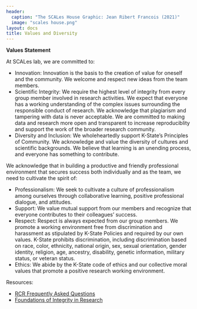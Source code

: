 ```yaml
---
header: 
  caption: "The SCALes House Graphic: Jean Ribert Francois (2021)"
  image: "scales house.png"
layout: docs
title: Values and Diversity
---
```




**Values Statement**

At SCALes lab, we are committed to:

- Innovation: Innovation is the basis to the creation of value for oneself and the community. We welcome and respect new ideas from the team members. 
- Scientific Integrity: We require the highest level of integrity from every group member involved in research activities. We expect that everyone has a working understanding of the complex issues surrounding the responsible conduct of research. We acknowledge that plagiarism and tampering with data is never acceptable. We are committed to making data and research more open and transparent to increase reproduciblity and support the work of the broader research community.
- Diversity and Inclusion: We wholeheartedly support K-State’s Principles of Community. We acknowledge and value the diversity of cultures and scientific backgrounds. We believe that learning is an unending process, and everyone has something to contribute. 

We acknowledge that in building a productive and friendly professional environment that secures success both individually and as the team, we need to cultivate the spirit of:
- Professionalism: We seek to cultivate a culture of professionalism among ourselves through collaborative learning, positive professional dialogue, and attitudes.
- Support: We value mutual support from our members and recognize that everyone contributes to their colleagues’ success. 
- Respect: Respect is always expected from our group members. We promote a working environment free from discrimination and harassment as stipulated by K-State Policies and required by our own values. K-State prohibits discrimination, including discrimination based on race, color, ethnicity, national origin, sex, sexual orientation, gender identity, religion, age, ancestry, disability, genetic information, military status, or veteran status.
- Ethics: We abide by the K-State code of ethics and our collective moral values that promote a positive research working environment.

Resources:
-	[RCR Frequently Asked Questions](https://www.nsf.gov/pubs/policydocs/rcr/rcrfaqs.jsp#4)
-	[Foundations of Integrity in Research](https://www.ncbi.nlm.nih.gov/books/NBK475948/)

